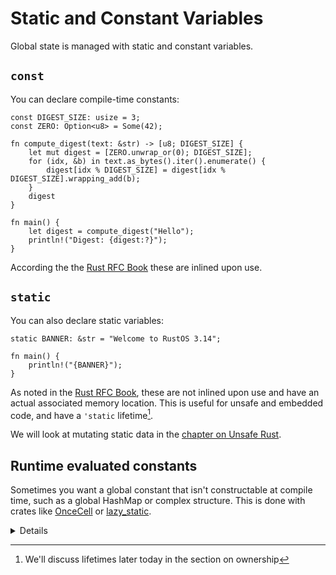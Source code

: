 # Static and Constant Variables

Global state is managed with static and constant variables.

## `const`

You can declare compile-time constants:

```rust,editable
const DIGEST_SIZE: usize = 3;
const ZERO: Option<u8> = Some(42);

fn compute_digest(text: &str) -> [u8; DIGEST_SIZE] {
    let mut digest = [ZERO.unwrap_or(0); DIGEST_SIZE];
    for (idx, &b) in text.as_bytes().iter().enumerate() {
        digest[idx % DIGEST_SIZE] = digest[idx % DIGEST_SIZE].wrapping_add(b);
    }
    digest
}

fn main() {
    let digest = compute_digest("Hello");
    println!("Digest: {digest:?}");
}
```

According the the [Rust RFC Book][1] these are inlined upon use.

## `static`

You can also declare static variables:

```rust,editable
static BANNER: &str = "Welcome to RustOS 3.14";

fn main() {
    println!("{BANNER}");
}
```

As noted in the [Rust RFC Book][1], these are not inlined upon use and have an actual associated memory location.  This is useful for unsafe and embedded code, and have a `'static` lifetime[^lifetime].


We will look at mutating static data in the [chapter on Unsafe Rust](../unsafe.md).

## Runtime evaluated constants

Sometimes you want a global constant that isn't constructable at compile time, such as a global HashMap or complex structure.  This is done with crates like [OnceCell](https://crates.io/crates/once_cell) or [lazy_static](https://crates.io/crates/lazy_static).

[1]: https://rust-lang.github.io/rfcs/0246-const-vs-static.html

[^lifetime]: We'll discuss lifetimes later today in the section on ownership

<details>

* Mention that `const` behaves semantically similar to C++'s `constexpr`.
* `static`, on the other hand, is much more similar to a `const` or mutable global variable.
* It isn't super common that one would need a runtime evaluated constant, but it is helpful and safer than using a static.

</details>
